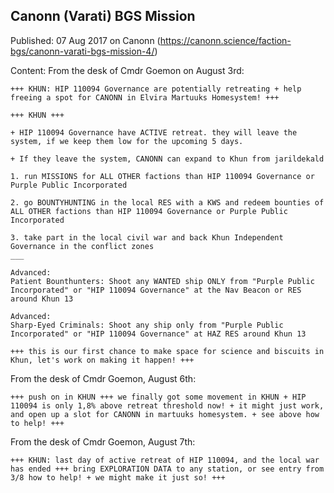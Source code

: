 ## Canonn (Varati) BGS Mission

Published: 07 Aug 2017 on Canonn (https://canonn.science/faction-bgs/canonn-varati-bgs-mission-4/)

Content: From the desk of Cmdr Goemon on August 3rd:

```
+++ KHUN: HIP 110094 Governance are potentially retreating + help freeing a spot for CANONN in Elvira Martuuks Homesystem! +++

+++ KHUN +++

+ HIP 110094 Governance have ACTIVE retreat. they will leave the system, if we keep them low for the upcoming 5 days.

+ If they leave the system, CANONN can expand to Khun from jarildekald

1. run MISSIONS for ALL OTHER factions than HIP 110094 Governance or Purple Public Incorporated

2. go BOUNTYHUNTING in the local RES with a KWS and redeem bounties of ALL OTHER factions than HIP 110094 Governance or Purple Public Incorporated

3. take part in the local civil war and back Khun Independent Governance in the conflict zones
___

Advanced: 
Patient Bounthunters: Shoot any WANTED ship ONLY from "Purple Public Incorporated" or "HIP 110094 Governance" at the Nav Beacon or RES around Khun 13

Advanced: 
Sharp-Eyed Criminals: Shoot any ship only from "Purple Public Incorporated" or "HIP 110094 Governance" at HAZ RES around Khun 13

+++ this is our first chance to make space for science and biscuits in Khun, let's work on making it happen! +++

```

From the desk of Cmdr Goemon, August 6th:

```
+++ push on in KHUN +++ we finally got some movement in KHUN + HIP 110094 is only 1,8% above retreat threshold now! + it might just work, and open up a slot for CANONN in martuuks homesystem. + see above how to help! +++
```

From the desk of Cmdr Goemon, August 7th:

```
+++ KHUN: last day of active retreat of HIP 110094, and the local war has ended +++ bring EXPLORATION DATA to any station, or see entry from 3/8 how to help! + we might make it just so! +++
```